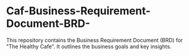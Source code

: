 # Caf-Business-Requirement-Document-BRD-
This repository contains the Business Requirement Document (BRD) for "The Healthy Cafe".  It outlines the business goals and key insights.  
